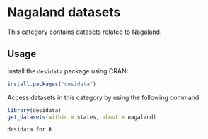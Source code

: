 
# Nagaland datasets
This category contains datasets related to Nagaland.
## Usage
Install the `desidata` package using CRAN:
```r
install.packages("desidata")
```
Access datasets in this category by using the following command:
```r
library(desidata)
get_datasets(within = states, about = nagaland)
```
`desidata for R`
